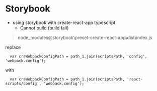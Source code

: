 # Storybook

- using storybook with create-react-app typescript
  - Cannot build (build fail)

> node_modules@storybook\preset-create-react-app\dist\index.js

replace 
```
  var craWebpackConfigPath = path_1.join(scriptsPath, 'config', 'webpack.config');
```
with
```
  var craWebpackConfigPath = path_1.join(scriptsPath, 'react-scripts/config', 'webpack.config');
```
